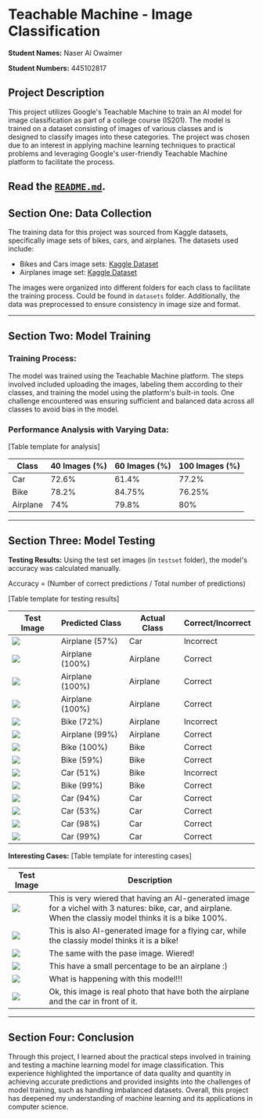 # Teachable Machine - Image Classification
**Student Names:** Naser Al Owaimer

**Student Numbers:** 445102817

## Project Description

This project utilizes Google's Teachable Machine to train an AI model for image classification as part of a college course (IS201). The model is trained on a dataset consisting of images of various classes and is designed to classify images into these categories. The project was chosen due to an interest in applying machine learning techniques to practical problems and leveraging Google's user-friendly Teachable Machine platform to facilitate the process.

Read the [`README.md`](./README.md).
---


## Section One: Data Collection

The training data for this project was sourced from Kaggle datasets, specifically image sets of bikes, cars, and airplanes. The datasets used include:
- Bikes and Cars image sets: [Kaggle Dataset](https://www.kaggle.com/datasets/pavansanagapati/images-dataset?resource=download)
- Airplanes image set: [Kaggle Dataset](https://www.kaggle.com/datasets/nelyg8002000/commercial-aircraft-dataset?select=1_Liner+TF)

The images were organized into different folders for each class to facilitate the training process. Could be found in `datasets` folder. Additionally, the data was preprocessed to ensure consistency in image size and format.

---

## Section Two: Model Training

### Training Process:
The model was trained using the Teachable Machine platform. The steps involved included uploading the images, labeling them according to their classes, and training the model using the platform's built-in tools. One challenge encountered was ensuring sufficient and balanced data across all classes to avoid bias in the model.

### Performance Analysis with Varying Data:
[Table template for analysis]


| Class           | 40 Images (%) | 60 Images (%) | 100 Images (%) |
|-----------------|---------------|---------------|----------------|
| Car             |72.6%          |61.4%          |77.2%           |
| Bike            |78.2%          |84.75%         |76.25%          |
| Airplane        |74%            |79.8%          |80%             |


---

## Section Three: Model Testing

**Testing Results:**
Using the test set images (in `testset` folder), the model's accuracy was calculated manually.

Accuracy = (Number of correct predictions / Total number of predictions)

[Table template for testing results]

| Test Image | Predicted Class | Actual Class | Correct/Incorrect |
|------------|-----------------|--------------|-------------------|
|![](./testset/testimg1.png)|Airplane (57%) |Car|Incorrect|
|![](./testset/testimg2.jpeg)|Airplane (100%)|Airplane|Correct|
|![](./testset/testimg3.jpeg)|Airplane (100%)|Airplane|Correct|
|![](./testset/testimg4.jpeg)|Airplane (100%)|Airplane|Correct|
|![](./testset/testimg5.jpeg)|Bike (72%)|Airplane|Incorrect|
|![](./testset/testimg6.jpeg)|Airplane (99%)|Airplane|Correct|
|![](./testset/testimg7.jpeg)|Bike (100%)|Bike|Correct|
|![](./testset/testimg8.jpeg)|Bike (59%) |Bike|Correct|
|![](./testset/testimg9.jpeg)|Car (51%) |Bike|Incorrect|
|![](./testset/testimg10.jpeg)|Bike (99%) |Bike|Correct|
|![](./testset/testimg11.jpeg)|Car (94%) |Car|Correct|
|![](./testset/testimg12.jpg)|Car (53%) |Car|Correct|
|![](./testset/testimg13.jpg)|Car (98%) |Car|Correct|
|![](./testset/testimg14.jpg)|Car (99%) |Car|Correct|


**Interesting Cases:**
[Table template for interesting cases]

| Test Image | Description |
|------------|-------------|
|![](./testset/inteeresting%20cases/intcases1.png)|This is very wiered that having an AI-generated image for a vichel with 3 natures: bike, car, and airplane. When the classiy model thinks it is a bike 100%.|
|![](./testset/inteeresting%20cases/intcases2.jpeg)|This is also AI-generated image for a flying car, while the classiy model thinks it is a bike!|
|![](./testset/inteeresting%20cases/intcases3.jpeg)|The same with the pase image. Wiered!|
|![](./testset/inteeresting%20cases/intcases4.jpeg)|This have a small percentage to be an airplane :)|
|![](./testset/inteeresting%20cases/intcases5.jpeg)|What is happening with this model!!!|
|![](./testset/inteeresting%20cases/intcases6.png)|Ok, this image is real photo that have both the airplane and the car in front of it.|


---

## Section Four: Conclusion

Through this project, I learned about the practical steps involved in training and testing a machine learning model for image classification. This experience highlighted the importance of data quality and quantity in achieving accurate predictions and provided insights into the challenges of model training, such as handling imbalanced datasets. Overall, this project has deepened my understanding of machine learning and its applications in computer science.
